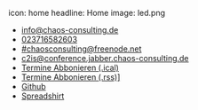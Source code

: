 icon: home
headline: Home
image: led.png

<ul class="sidebar">
    <li class="fa fa-envelope-o"><a href="mailto:info@chaos-consulting.de">info@chaos-consulting.de</a></li>
    <li class="fa fa-phone"><a href="tel:+4923716582603">023716582603</a></li>
    <li class="fa fa-comments-o">
        <a href="https://webchat.freenode.net/?randomnick=1&channels=%23chaosconsulting&uio=d4">
            #chaosconsulting@freenode.net
        </a>
    </li>
    <li class="fa fa-comments-o">
        <a href="xmpp://c2is@conference.jabber.chaos-consulting.de">
            c2is@conference.jabber.chaos-consulting.de
        </a>
    </li>
    <li class="fa fa-calendar">
        <a href="http://chaos-consulting.de/feeds/ical">Termine Abbonieren (.ical)</a>
    </li>
    <li class="fa fa-rss">
        <a href="http://chaos-consulting.de/feeds/rss">Termine Abbonieren (.rss)]</a>
    </li>
    <li class="fa fa-github"><a href="https://github.com/chaos-consulting">Github</a></li>
    <li class="fa fa-shopping-cart"><a href="http://shop.spreadshirt.de/c2is">Spreadshirt</a></li>
</ul>
